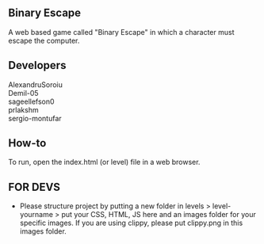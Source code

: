 ## Binary Escape
A web based game called "Binary Escape" in which a character must escape the computer.

## Developers
AlexandruSoroiu<br>
Demil-05<br>
sageellefson0<br>
prlakshm<br>
sergio-montufar<br>

## How-to

To run, open the index.html (or level) file in a web browser. 


## FOR DEVS
- Please structure project by putting a new folder in levels > level-yourname > put your CSS, HTML, JS here and an images folder for your specific images. If you are using clippy, please put clippy.png in this images folder. 
